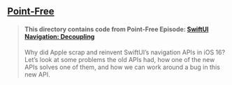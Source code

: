## [Point-Free](https://www.pointfree.co)

> #### This directory contains code from Point-Free Episode: [SwiftUI Navigation: Decoupling](https://www.pointfree.co/episodes/ep212-swiftui-navigation-decoupling)
>
> Why did Apple scrap and reinvent SwiftUI’s navigation APIs in iOS 16? Let’s look at some problems the old APIs had, how one of the new APIs solves one of them, and how we can work around a bug in this new API.
